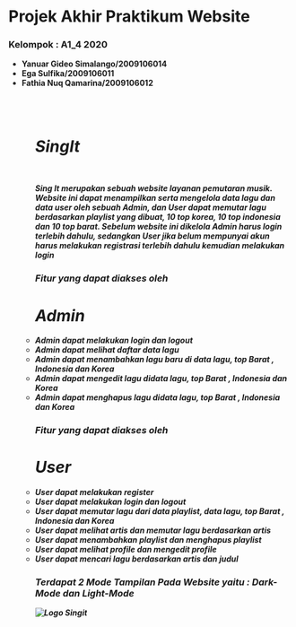 <h1> Projek Akhir Praktikum Website</h1>
<h3> Kelompok : A1_4 2020 </h3>
<ul>
  <li> <b>Yanuar Gideo Simalango/2009106014<b></li>
  <li> <b>Ega Sulfika/2009106011</![Logo Singit](https://user-images.githubusercontent.com/74334625/201530067-0a5845b1-37c7-4f7d-8e5a-a87595bb8bc8.png)
<b></li>
  <li> <b>Fathia Nuq Qamarina/2009106012<b></</li>
<ul>
<br>
<br>
<h1><i> SingIt <i></h1>
<br>
<p>Sing It merupakan sebuah website layanan pemutaran musik. 
Website ini dapat menampilkan serta mengelola data lagu dan data user oleh sebuah Admin, dan User dapat memutar lagu berdasarkan playlist yang dibuat, 10 top korea, 10 top indonesia dan 10 top barat. Sebelum website ini dikelola Admin harus login terlebih dahulu, sedangkan User jika belum mempunyai akun harus melakukan registrasi terlebih dahulu kemudian melakukan login </</p>
<br>
<h3> Fitur yang dapat diakses oleh <h1>Admin</h1></h3>
  <li> Admin dapat melakukan login dan logout</<li>
  <li> Admin dapat melihat daftar data lagu</<li>
  <li> Admin dapat menambahkan lagu baru di data lagu, top Barat , Indonesia dan Korea</<li>
  <li> Admin dapat mengedit lagu didata lagu, top Barat , Indonesia dan Korea </<li>
  <li> Admin dapat menghapus lagu didata lagu, top Barat , Indonesia dan Korea </<li>
  <h3> Fitur yang dapat diakses oleh <h1>User</h1></h3>
  <li> User dapat melakukan register</<li>
  <li> User dapat melakukan login dan logout</<li>
  <li> User dapat memutar lagu dari data playlist, data lagu, top Barat , Indonesia dan Korea</<li>
  <li> User dapat melihat artis dan memutar lagu berdasarkan artis
</<li>
  <li> User dapat menambahkan playlist dan menghapus playlist</<li>
	<li> User dapat melihat profile dan mengedit profile</<li>
	<li> User dapat mencari lagu berdasarkan artis dan judul</<li>
	
<h3> Terdapat 2 Mode Tampilan Pada Website yaitu : Dark-Mode dan Light-Mode</h3>

  
  

  
![Logo Singit](https://user-images.githubusercontent.com/74334625/201530134-1e97c1e6-9ee6-479c-8c5d-761c6b47f2a6.png)
